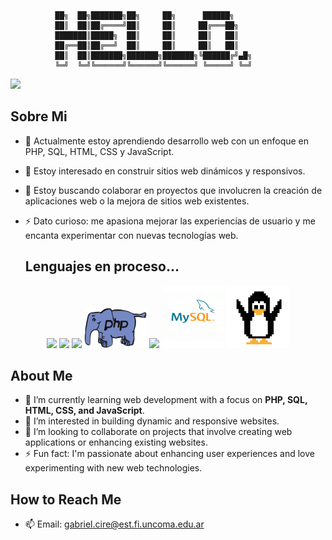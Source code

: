               ██╗  ██╗███████╗██╗     ██╗      ██████╗
              ██║  ██║██╔════╝██║     ██║     ██╔═══██╗
              ███████║█████╗  ██║     ██║     ██║   ██║
              ██╔══██║██╔══╝  ██║     ██║     ██║   ██║
              ██║  ██║███████╗███████╗███████╗╚██████╔╝▄█╗
              ╚═╝  ╚═╝╚══════╝╚══════╝╚══════╝ ╚═════╝ ╚═╝

<img src="https://user-images.githubusercontent.com/74038190/229223156-0cbdaba9-3128-4d8e-8719-b6b4cf741b67.gif" width="100">


## Sobre Mi
- 🌱 Actualmente estoy aprendiendo desarrollo web con un enfoque en PHP, SQL, HTML, CSS y JavaScript.
- 👀 Estoy interesado en construir sitios web dinámicos y responsivos.
- 💞️ Estoy buscando colaborar en proyectos que involucren la creación de aplicaciones web o la mejora de sitios web existentes.
- ⚡ Dato curioso: me apasiona mejorar las experiencias de usuario y me encanta experimentar con nuevas tecnologías web.


  ## Lenguajes en proceso...  

<div align="center">
<img src="https://user-images.githubusercontent.com/74038190/212257454-16e3712e-945a-4ca2-b238-408ad0bf87e6.gif" width="100">
<img src="https://user-images.githubusercontent.com/74038190/212257465-7ce8d493-cac5-494e-982a-5a9deb852c4b.gif" width="100">
<img src="https://github.com/Anmol-Baranwal/Cool-GIFs-For-GitHub/assets/74038190/29fd6286-4e7b-4d6c-818f-c4765d5e39a9" width="100">
 <img src="https://raw.githubusercontent.com/MaruanBO/MaruanBO/master/assets/php.gif"  width="100">
<img src="https://github.com/Anmol-Baranwal/Cool-GIFs-For-GitHub/assets/74038190/67f477ed-6624-42da-99f0-1a7b1a16eecb" width="100"> 
  <img src="https://raw.githubusercontent.com/MaruanBO/MaruanBO/master/assets/mysql.gif" width="100"> 
  <img src="https://raw.githubusercontent.com/MaruanBO/MaruanBO/master/assets/linux.gif" width="100" />




</div>


## About Me
- 🌱 I’m currently learning web development with a focus on **PHP, SQL, HTML, CSS, and JavaScript**.
- 👀 I’m interested in building dynamic and responsive websites.
- 💞️ I’m looking to collaborate on projects that involve creating web applications or enhancing existing websites.
- ⚡ Fun fact: I'm passionate about enhancing user experiences and love experimenting with new web technologies.



## How to Reach Me

- 📫 Email: [gabriel.cire@est.fi.uncoma.edu.ar](mailto:gabriel.cire@est.fi.uncoma.edu.ar)



